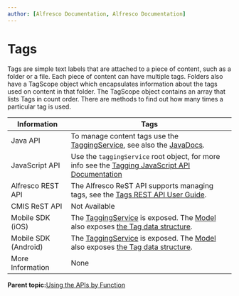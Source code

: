```yaml
---
author: [Alfresco Documentation, Alfresco Documentation]
---
```


# Tags

Tags are simple text labels that are attached to a piece of content, such as a folder or a file. Each piece of content can have multiple tags. Folders also have a TagScope object which encapsulates information about the tags used on content in that folder. The TagScope object contains an array that lists Tags in count order. There are methods to find out how many times a particular tag is used.

|Information|Tags|
|-----------|----|
|Java API|To manage content tags use the [TaggingService](dev-services-tagging.md), see also the [JavaDocs](http://dev.alfresco.com/resource/docs/java/org/alfresco/service/cmr/tagging/TaggingService.html).|
|JavaScript API|Use the `taggingService` root object, for more info see the [Tagging JavaScript API Documentation](API-JS-TaggingService.md)|
|Alfresco REST API|The Alfresco ReST API supports managing tags, see the [Tags REST API User Guide](../concepts/dev-api-by-language-alf-rest-add-remove-tags-on-node.md).|
|CMIS ReST API|Not Available|
|Mobile SDK \(iOS\)|The [TaggingService](http://docs.alfresco.com/mobile_sdk/ios/references/services/AlfrescoTaggingService.html) is exposed. The [Model](http://docs.alfresco.com/mobile_sdk/ios/references/model/Model.html) also exposes [the Tag data structure](http://docs.alfresco.com/mobile_sdk/ios/references/model/AlfrescoTag.html).|
|Mobile SDK \(Android\)|The [TaggingService](http://docs.alfresco.com/mobile_sdk/android/references/client_api/services/TaggingService.html) is exposed. The [Model](http://docs.alfresco.com/mobile_sdk/android/references/client_api/model/ClientAPI-Model.html) also exposes [the Tag data structure](http://docs.alfresco.com/mobile_sdk/android/references/client_api/model/Tag.html).|
|More Information|None|

**Parent topic:**[Using the APIs by Function](../concepts/dev-api-by-function.md)

